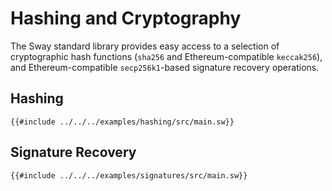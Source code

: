 # Hashing and Cryptography

The Sway standard library provides easy access to a selection of cryptographic hash functions (`sha256` and Ethereum-compatible `keccak256`), and Ethereum-compatible `secp256k1`-based signature recovery operations.

## Hashing

```sway
{{#include ../../../examples/hashing/src/main.sw}}
```

## Signature Recovery

```sway
{{#include ../../../examples/signatures/src/main.sw}}
```
